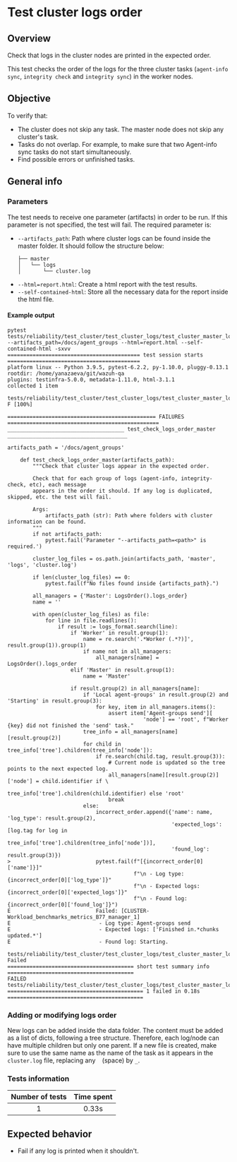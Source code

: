 # Test cluster logs order

## Overview 

Check that logs in the cluster nodes are printed in the expected order.

This test checks the order of the logs for the three cluster tasks (`agent-info sync`, `integrity check` and `integrity sync`) in the worker nodes. 

## Objective

To verify that:
- The cluster does not skip any task. The master node does not skip any cluster's task.
- Tasks do not overlap. For example, to make sure that two Agent-info sync tasks do not start simultaneously.
- Find possible errors or unfinished tasks.

## General info
### Parameters
The test needs to receive one parameter (artifacts) in order to be run. If this parameter is not specified, the test will fail. The required parameter is:
- `--artifacts_path`: Path where cluster logs can be found inside the master folder. It should follow the structure below:
    ```.
    ├── master
    │   └── logs
    │       └── cluster.log
    ```
- `--html=report.html`: Create a html report with the test results. 
- `--self-contained-html`: Store all the necessary data for the report inside the html file.

#### Example output
```shell
pytest tests/reliability/test_cluster/test_cluster_logs/test_cluster_master_logs_order/ --artifacts_path=/docs/agent_groups --html=report.html --self-contained-html -sxvv 
========================================== test session starts ==========================================
platform linux -- Python 3.9.5, pytest-6.2.2, py-1.10.0, pluggy-0.13.1
rootdir: /home/yanazaeva/git/wazuh-qa
plugins: testinfra-5.0.0, metadata-1.11.0, html-3.1.1
collected 1 item                                                                                        

tests/reliability/test_cluster/test_cluster_logs/test_cluster_master_logs_order/test_cluster_master_logs_order.py F [100%]

=============================================== FAILURES ================================================
_____________________________________ test_check_logs_order_master ______________________________________

artifacts_path = '/docs/agent_groups'

    def test_check_logs_order_master(artifacts_path):
        """Check that cluster logs appear in the expected order.
    
        Check that for each group of logs (agent-info, integrity-check, etc), each message
        appears in the order it should. If any log is duplicated, skipped, etc. the test will fail.
    
        Args:
            artifacts_path (str): Path where folders with cluster information can be found.
        """
        if not artifacts_path:
            pytest.fail('Parameter "--artifacts_path=<path>" is required.')
    
        cluster_log_files = os.path.join(artifacts_path, 'master', 'logs', 'cluster.log')
    
        if len(cluster_log_files) == 0:
            pytest.fail(f"No files found inside {artifacts_path}.")
    
        all_managers = {'Master': LogsOrder().logs_order}
        name = ''
    
        with open(cluster_log_files) as file:
            for line in file.readlines():
                if result := logs_format.search(line):
                    if 'Worker' in result.group(1):
                        name = re.search('.*Worker (.*?)]', result.group(1)).group(1)
                        if name not in all_managers:
                            all_managers[name] = LogsOrder().logs_order
                    elif 'Master' in result.group(1):
                        name = 'Master'
    
                    if result.group(2) in all_managers[name]:
                        if 'Local agent-groups' in result.group(2) and 'Starting' in result.group(3):
                            for key, item in all_managers.items():
                                assert item['Agent-groups send'][
                                           'node'] == 'root', f"Worker {key} did not finished the 'send' task."
                        tree_info = all_managers[name][result.group(2)]
                        for child in tree_info['tree'].children(tree_info['node']):
                            if re.search(child.tag, result.group(3)):
                                # Current node is updated so the tree points to the next expected log.
                                all_managers[name][result.group(2)]['node'] = child.identifier if \
                                    tree_info['tree'].children(child.identifier) else 'root'
                                break
                        else:
                            incorrect_order.append({'name': name, 'log_type': result.group(2),
                                                    'expected_logs': [log.tag for log in
                                                                      tree_info['tree'].children(tree_info['node'])],
                                                    'found_log': result.group(3)})
>                           pytest.fail(f"[{incorrect_order[0]['name']}]"
                                        f"\n - Log type: {incorrect_order[0]['log_type']}"
                                        f"\n - Expected logs: {incorrect_order[0]['expected_logs']}"
                                        f"\n - Found log: {incorrect_order[0]['found_log']}")
E                           Failed: [CLUSTER-Workload_benchmarks_metrics_B77_manager_1]
E                            - Log type: Agent-groups send
E                            - Expected logs: ['Finished in.*chunks updated.*']
E                            - Found log: Starting.

tests/reliability/test_cluster/test_cluster_logs/test_cluster_master_logs_order/test_cluster_master_logs_order.py:96: Failed
======================================== short test summary info ========================================
FAILED tests/reliability/test_cluster/test_cluster_logs/test_cluster_master_logs_order/test_cluster_master_logs_order.py::test_check_logs_order_master
=========================================== 1 failed in 0.18s ===========================================
```

### Adding or modifying logs order
New logs can be added inside the data folder. The content must be added as a list of dicts, following a tree structure. Therefore, each log/node can have multiple children but only one parent. If a new file is created, make sure to use the same name as the name of the task as it appears in the `cluster.log` file, replacing any ` ` (space) by `_`.

### Tests information

| Number of tests | Time spent |
|:--:|:--:|
| 1 | 0.33s |

## Expected behavior

- Fail if any log is printed when it shouldn't.
